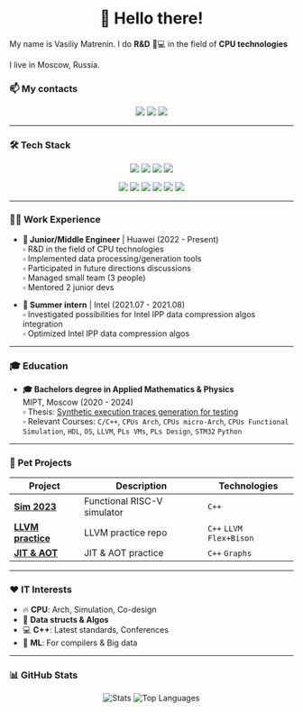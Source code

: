<h1 align="center">👋 Hello there!</h1>

My name is Vasiliy Matrenin. I do **R&D** 🔬💻 in the field of  **CPU technologies**

I live in Moscow, Russia.

### 📫 My contacts

<p align="center">
  <a href="mailto:vasiliymatrenin@gmail.com"><img src="https://img.shields.io/badge/Email-D14836?style=for-the-badge&logo=gmail&logoColor=white"></a>
  <a href="https://t.me/vmatrenin"><img src="https://img.shields.io/badge/Telegram-2CA5E0?style=for-the-badge&logo=telegram&logoColor=white"></a>
  <a href="https://github.com/VasiliyMatr"><img src="https://img.shields.io/badge/Github-502090?style=for-the-badge&logo=github&logoColor=Black"></a>
</p>

---

### 🛠️ Tech Stack
<p align="center">
  <a href="https://cppreference.com"><img src="https://img.shields.io/badge/C/C++-3670A0?style=for-the-badge"></a>
  <a href="https://doc.rust-lang.org/book"><img src="https://img.shields.io/badge/Rust-804040?style=for-the-badge&logo=rust&logoColor=white"></a>
  <a href="https://www.lua.org/manual"><img src="https://img.shields.io/badge/Lua-404080?style=for-the-badge&logo=Lua&logoColor=white"></a>
  <a href="https://en.wikipedia.org/wiki/Assembly_language"><img src="https://img.shields.io/badge/Asm-408040?style=for-the-badge"></a>
</p>

<p align="center">
  <a href="https://llvm.org/docs"><img src="https://img.shields.io/badge/LLVM-808080?style=for-the-badge&logo=llvm&logoColor=white"></a>
  <a href="https://github.com/ThePhD/sol2"><img src="https://img.shields.io/badge/Sol2-404080?style=for-the-badge&logo=lua&logoColor=white"></a>
  <a href="https://cmake.org/documentation"><img src="https://img.shields.io/badge/CMake-23008F?style=for-the-badge&logo=cmake&logoColor=white"></a>
  <a href="https://git-scm.com/doc"><img src="https://img.shields.io/badge/git-A03020?style=for-the-badge&logo=git&logoColor=white"></a>
  <a href="https://help.ubuntu.com"><img src="https://img.shields.io/badge/Ubuntu-E95420?style=for-the-badge&logo=ubuntu&logoColor=white"></a>
  <a href="https://www.latex-project.org/help/documentation"><img src="https://img.shields.io/badge/LaTex-230080?style=for-the-badge&logo=latex&logoColor=white"></a>
</p>

---

### 👨‍💻 Work Experience

- **💼 Junior/Middle Engineer** | Huawei (2022 - Present)  
  ▫️ R&D in the field of CPU technologies  
  ▫️ Implemented data processing/generation tools  
  ▫️ Participated in future directions discussions  
  ▫️ Managed small team (3 people)  
  ▫️ Mentored 2 junior devs

- **🚀 Summer intern** | Intel (2021.07 - 2021.08)  
  ▫️ Investigated possibilities for Intel IPP data compression algos integration  
  ▫️ Optimized Intel IPP data compression algos

---

### 🎓 Education
- **🎓 Bachelors degree in Applied Mathematics & Physics**  
  MIPT, Moscow (2020 - 2024)  
  ▫️ Thesis: [Synthetic execution traces generation for testing](https://github.com/VasiliyMatr/bachelors_diploma)  
  ▫️ Relevant Courses: `C/C++`, `CPUs Arch`, `CPUs micro-Arch`, `CPUs Functional Simulation`, `HDL`, `OS`, `LLVM`, `PLs VMs`, `PLs Design`, `STM32` `Python`

---

### 🚀 Pet Projects
| Project | Description | Technologies |
|---------|-------------|--------------|
| **[Sim 2023](https://github.com/VasiliyMatr/sim2023)** | Functional RISC-V simulator | `C++` |
| **[LLVM practice](https://github.com/VasiliyMatr/LLVM_Practice)** | LLVM practice repo | `C++` `LLVM` `Flex+Bison` |
| **[JIT & AOT](https://github.com/VasiliyMatr/jit_and_aot)** | JIT & AOT practice | `C++` `Graphs` |

---

### ❤️ IT Interests
- 🔥 **CPU**: Arch, Simulation, Co-design
- 💾 **Data structs & Algos**
- 💻 **C++**: Latest standards, Conferences
- 🤖 **ML**: For compilers & Big data

---

### 📊 GitHub Stats
<p align="center">
  <img src="https://github-readme-stats.vercel.app/api?username=VasiliyMatr&show_icons=true&theme=radical" alt="Stats">
  <img src="https://github-readme-stats.vercel.app/api/top-langs/?username=VasiliyMatr&layout=compact&theme=radical" alt="Top Languages">
</p>
